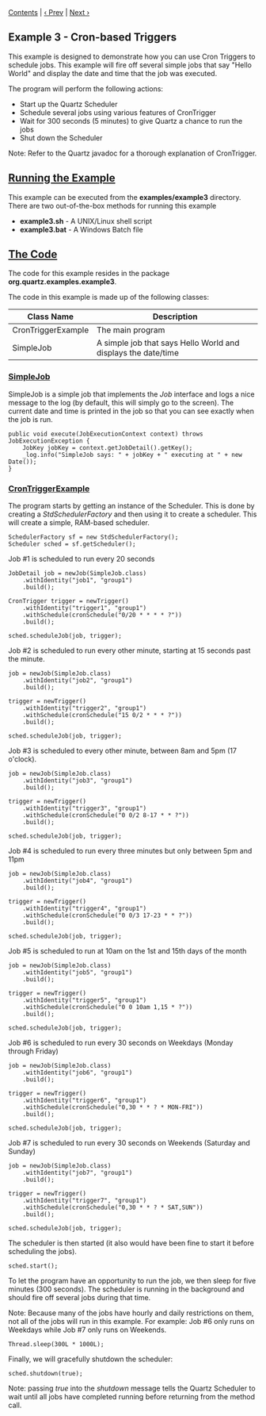 
<div class="secNavPanel">
          <a href="index.md">Contents</a> |
	  <a href="Example1.md">&lsaquo;&nbsp;Prev</a> |
          <a href="Example4.md">Next&nbsp;&rsaquo;</a>
</div>

## Example 3 - Cron-based Triggers

This example is designed to demonstrate how you can use Cron Triggers to schedule jobs.   This example will fire off several simple jobs that say "Hello World" and display the date and time that the job was executed.

The program will perform the following actions:

+ Start up the Quartz Scheduler
+ Schedule several jobs using various features of CronTrigger
+ Wait for 300 seconds (5 minutes) to give Quartz a chance to run the jobs
+ Shut down the Scheduler



Note:  Refer to the Quartz javadoc for a thorough explanation of CronTrigger.

## [Running the Example](#Example3-RunningtheExample)
This example can be executed from the **examples/example3** directory.   There are two out-of-the-box methods for running this example


+ **example3.sh** - A UNIX/Linux shell script
+ **example3.bat** - A Windows Batch file



## [The Code](#Example3-TheCode)

The code for this example resides in the package **org.quartz.examples.example3**.   

The code in this example is made up of the following classes:

<table><thead>
<tr>
<th> Class Name </th>
<th> Description</th>
</tr>
</thead>

<tbody>
<tr>
<td> CronTriggerExample </td>
<td> The main program</td>
</tr>
<tr>
<td> SimpleJob </td>
<td> A simple job that says Hello World and displays the date/time</td>
</tr>
</tbody></table>

### [SimpleJob](#Example3-SimpleJob)
SimpleJob is a simple job that implements the *Job* interface and logs a nice message to the log (by default, this will simply go to the screen).   The current date and time is printed in the job so that you can see exactly when the job is run.


<pre class="prettyprint highlight"><code class="language-java" data-lang="java">public void execute(JobExecutionContext context) throws JobExecutionException {
    JobKey jobKey = context.getJobDetail().getKey();
    _log.info("SimpleJob says: " + jobKey + " executing at " + new Date());
}
</code></pre>


### [CronTriggerExample](#Example3-CronTriggerExample)
The program starts by getting an instance of the Scheduler.  This is done by creating a *StdSchedulerFactory* and then using it to create a scheduler.   This will create a simple, RAM-based scheduler.


<pre class="prettyprint highlight"><code class="language-java" data-lang="java">SchedulerFactory sf = new StdSchedulerFactory();
Scheduler sched = sf.getScheduler();
</code></pre>


Job #1 is scheduled to run every 20 seconds

<pre class="prettyprint highlight"><code class="language-java" data-lang="java">JobDetail job = newJob(SimpleJob.class)
    .withIdentity("job1", "group1")
    .build();

CronTrigger trigger = newTrigger()
    .withIdentity("trigger1", "group1")
    .withSchedule(cronSchedule("0/20 * * * * ?"))
    .build();

sched.scheduleJob(job, trigger);
</code></pre>


Job #2 is scheduled to run every other minute, starting at 15 seconds past the minute.

<pre class="prettyprint highlight"><code class="language-java" data-lang="java">job = newJob(SimpleJob.class)
    .withIdentity("job2", "group1")
    .build();

trigger = newTrigger()
    .withIdentity("trigger2", "group1")
    .withSchedule(cronSchedule("15 0/2 * * * ?"))
    .build();

sched.scheduleJob(job, trigger);
</code></pre>


Job #3 is scheduled to every other minute, between 8am and 5pm (17 o'clock).

<pre class="prettyprint highlight"><code class="language-java" data-lang="java">job = newJob(SimpleJob.class)
    .withIdentity("job3", "group1")
    .build();

trigger = newTrigger()
    .withIdentity("trigger3", "group1")
    .withSchedule(cronSchedule("0 0/2 8-17 * * ?"))
    .build();

sched.scheduleJob(job, trigger);
</code></pre>


Job #4 is scheduled to run every three minutes but only between 5pm and 11pm

<pre class="prettyprint highlight"><code class="language-java" data-lang="java">job = newJob(SimpleJob.class)
    .withIdentity("job4", "group1")
    .build();

trigger = newTrigger()
    .withIdentity("trigger4", "group1")
    .withSchedule(cronSchedule("0 0/3 17-23 * * ?"))
    .build();

sched.scheduleJob(job, trigger);
</code></pre>


Job #5 is scheduled to run at 10am on the 1st and 15th days of the month

<pre class="prettyprint highlight"><code class="language-java" data-lang="java">job = newJob(SimpleJob.class)
    .withIdentity("job5", "group1")
    .build();

trigger = newTrigger()
    .withIdentity("trigger5", "group1")
    .withSchedule(cronSchedule("0 0 10am 1,15 * ?"))
    .build();

sched.scheduleJob(job, trigger);
</code></pre>


Job #6 is scheduled to run every 30 seconds on Weekdays (Monday through Friday)

<pre class="prettyprint highlight"><code class="language-java" data-lang="java">job = newJob(SimpleJob.class)
    .withIdentity("job6", "group1")
    .build();

trigger = newTrigger()
    .withIdentity("trigger6", "group1")
    .withSchedule(cronSchedule("0,30 * * ? * MON-FRI"))
    .build();

sched.scheduleJob(job, trigger);
</code></pre>


Job #7 is scheduled to run every 30 seconds on Weekends (Saturday and Sunday)

<pre class="prettyprint highlight"><code class="language-java" data-lang="java">job = newJob(SimpleJob.class)
    .withIdentity("job7", "group1")
    .build();

trigger = newTrigger()
    .withIdentity("trigger7", "group1")
    .withSchedule(cronSchedule("0,30 * * ? * SAT,SUN"))
    .build();

sched.scheduleJob(job, trigger);
</code></pre>


The scheduler is then started (it also would have been fine to start it before scheduling the jobs).


<pre class="prettyprint highlight"><code class="language-java" data-lang="java">sched.start();
</code></pre>


To let the program have an opportunity to run the job, we then sleep for five minutes (300 seconds).  The scheduler is running in the background and should fire off several jobs during that time.

Note:  Because many of the jobs have hourly and daily restrictions on them, not all of the jobs will run in this example.   For example:   Job #6 only runs on Weekdays while Job #7 only runs on Weekends.

<pre class="prettyprint highlight"><code class="language-java" data-lang="java">Thread.sleep(300L * 1000L);
</code></pre>


Finally, we will gracefully shutdown the scheduler:

<pre class="prettyprint highlight"><code class="language-java" data-lang="java">sched.shutdown(true);
</code></pre>

Note:  passing *true* into the *shutdown* message tells the Quartz Scheduler to wait until all jobs have completed running before returning from the method call.
